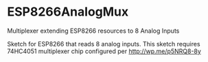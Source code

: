 # ESP8266AnalogMux
Multiplexer extending ESP8266 resources to 8 Analog Inputs

Sketch for ESP8266 that reads 8 analog inputs. This sketch requires 74HC4051 multiplexer chip configured per http://wp.me/p5NRQ8-8y
